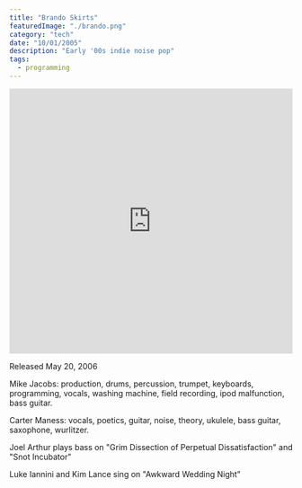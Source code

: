 ```yaml
---
title: "Brando Skirts"
featuredImage: "./brando.png"
category: "tech"
date: "10/01/2005"
description: "Early '00s indie noise pop"
tags:
  - programming
---
```


<iframe style="border: 0; width: 100%; max-width:100% !important; height: 472px;" src="https://bandcamp.com/EmbeddedPlayer/album=4038781229/size=large/bgcol=ffffff/linkcol=0687f5/artwork=small/transparent=true/" seamless><a href="http://brandoskirts.bandcamp.com/album/buffalo-buffalo-buffalo">Buffalo Buffalo Buffalo by Brando Skirts</a></iframe>

Released May 20, 2006

Mike Jacobs: production, drums, percussion, trumpet, keyboards, programming, vocals, washing machine, field recording, ipod malfunction, bass guitar.

Carter Maness: vocals, poetics, guitar, noise, theory, ukulele, bass guitar, saxophone, wurlitzer.

Joel Arthur plays bass on "Grim Dissection of Perpetual Dissatisfaction" and "Snot Incubator"

Luke Iannini and Kim Lance sing on "Awkward Wedding Night"
